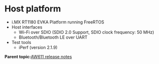 # Host platform

-   i.MX RT1180 EVKA Platform running FreeRTOS
-   Host interfaces
    -   Wi-Fi over SDIO \(SDIO 2.0 Support, SDIO clock frequency: 50 MHz\)
    -   Bluetooth/Bluetooth LE over UART
-   Test tools
    -   iPerf \(version 2.1.9\)

**Parent topic:**[AW611 release notes](../topics/aw611-release-notes.md)

